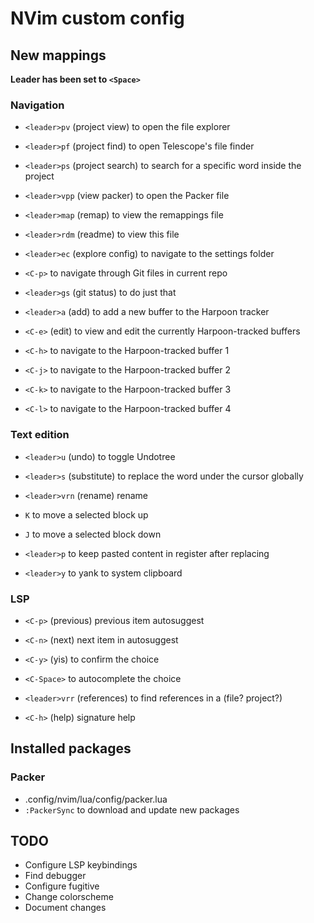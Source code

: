 # NVim custom config

## New mappings

**Leader has been set to `<Space>`**

### Navigation
* `<leader>pv` (project view) to open the file explorer
* `<leader>pf` (project find) to open Telescope's file finder
* `<leader>ps` (project search) to search for a specific word inside the project
* `<leader>vpp` (view packer) to open the Packer file
* `<leader>map` (remap) to view the remappings file
* `<leader>rdm` (readme) to view this file
* `<leader>ec` (explore config) to navigate to the settings folder

* `<C-p>` to navigate through Git files in current repo
* `<leader>gs` (git status) to do just that

* `<leader>a` (add) to add a new buffer to the Harpoon tracker
* `<C-e>` (edit) to view and edit the currently Harpoon-tracked buffers
* `<C-h>` to navigate to the Harpoon-tracked buffer 1
* `<C-j>` to navigate to the Harpoon-tracked buffer 2
* `<C-k>` to navigate to the Harpoon-tracked buffer 3
* `<C-l>` to navigate to the Harpoon-tracked buffer 4

### Text edition
* `<leader>u` (undo) to toggle Undotree
* `<leader>s` (substitute) to replace the word under the cursor globally
* `<leader>vrn` (rename) rename 

* `K` to move a selected block up
* `J` to move a selected block down

* `<leader>p` to keep pasted content in register after replacing
* `<leader>y` to yank to system clipboard

### LSP
* `<C-p>` (previous) previous item autosuggest
* `<C-n>` (next) next item in autosuggest
* `<C-y>` (yis) to confirm the choice
* `<C-Space>` to autocomplete the choice

* `<leader>vrr` (references) to find references in a (file? project?)
* `<C-h>` (help) signature help

## Installed packages

### Packer
* .config/nvim/lua/config/packer.lua
* `:PackerSync` to download and update new packages

## TODO
* Configure LSP keybindings
* Find debugger
* Configure fugitive
* Change colorscheme
* Document changes
